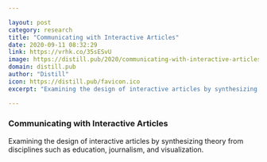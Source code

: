 ```yaml
---

layout: post
category: research
title: "Communicating with Interactive Articles"
date: 2020-09-11 08:32:29
link: https://vrhk.co/35sESvU
image: https://distill.pub/2020/communicating-with-interactive-articles/thumbnail.jpg
domain: distill.pub
author: "Distill"
icon: https://distill.pub/favicon.ico
excerpt: "Examining the design of interactive articles by synthesizing theory from disciplines such as education, journalism, and visualization."

---
```


### Communicating with Interactive Articles

Examining the design of interactive articles by synthesizing theory from disciplines such as education, journalism, and visualization.